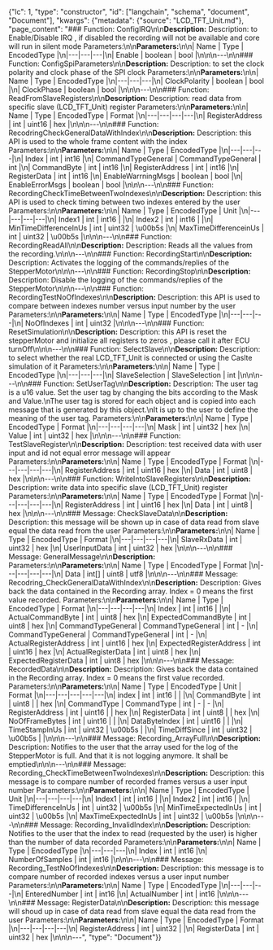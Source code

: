 {"lc": 1, "type": "constructor", "id": ["langchain", "schema", "document", "Document"], "kwargs": {"metadata": {"source": "LCD_TFT_Unit.md"}, "page_content": "### Function: ConfigIRQ\n\n**Description:** Description: to Enable/Disable IRQ , if disabled the recording will not be available and core will run in silent mode Parameters:\n\n**Parameters:**\n\n| Name | Type | EncodedType |\n|---|---|---|\n| Enable | boolean | bool |\n\n\n---\n\n### Function: ConfigSpiParameters\n\n**Description:** Description: to set the clock polarity and clock phase of the SPI clock Parameters:\n\n**Parameters:**\n\n| Name | Type | EncodedType |\n|---|---|---|\n| ClockPolarity | boolean | bool |\n| ClockPhase | boolean | bool |\n\n\n---\n\n### Function: ReadFromSlaveRegisters\n\n**Description:** Description: read data from specific slave (LCD_TFT_Unit) register Parameters:\n\n**Parameters:**\n\n| Name | Type | EncodedType | Format |\n|---|---|---|---|\n| RegisterAddress | int | uint16 | hex |\n\n\n---\n\n### Function: RecodringCheckGeneralDataWithIndex\n\n**Description:** Description: this API is used to the whole frame content with the index Parameters:\n\n**Parameters:**\n\n| Name | Type | EncodedType |\n|---|---|---|\n| Index | int | int16 |\n| CommandTypeGeneral | CommandTypeGeneral | int |\n| CommandByte | int | int16 |\n| RegisterAddress | int | int16 |\n| RegisterData | int | int16 |\n| EnableWarrningMsgs | boolean | bool |\n| EnableErrorMsgs | boolean | bool |\n\n\n---\n\n### Function: RecordingCheckTimeBetweenTwoIndexes\n\n**Description:** Description: this API is used to check timing between two indexes entered by the user Parameters:\n\n**Parameters:**\n\n| Name | Type | EncodedType | Unit |\n|---|---|---|---|\n| Index1 | int | int16 |  |\n| Index2 | int | int16 |  |\n| MinTimeDifferenceInUs | int | uint32 | \u00b5s |\n| MaxTimeDifferenceinUs | int | uint32 | \u00b5s |\n\n\n---\n\n### Function: RecordingReadAll\n\n**Description:** Description: Reads all the values from the recording.\n\n\n---\n\n### Function: RecordingStart\n\n**Description:** Description: Activates the logging of the commands/replies of the StepperMotor\n\n\n---\n\n### Function: RecordingStop\n\n**Description:** Description: Disable the logging of the commands/replies of the StepperMotor\n\n\n---\n\n### Function: RecordingTestNoOfIndexes\n\n**Description:** Description: this API is used to compare between indexes number versus input number by the user Parameters:\n\n**Parameters:**\n\n| Name | Type | EncodedType |\n|---|---|---|\n| NoOfIndexes | int | uint32 |\n\n\n---\n\n### Function: ResetSimulation\n\n**Description:** Description: this API is reset the stepperMotor and initialize all registers to zeros , please call it after ECU turnOff\n\n\n---\n\n### Function: SelectSlave\n\n**Description:** Description: to select whether the real LCD_TFT_Unit is connected or using the Caslte simulation of it Parameters:\n\n**Parameters:**\n\n| Name | Type | EncodedType |\n|---|---|---|\n| SlaveSelection | SlaveSelection | int |\n\n\n---\n\n### Function: SetUserTag\n\n**Description:** Description: The user tag is a u16 value. Set the user tag by changing the bits according to the Mask and Value.\nThe user tag is stored for each object and is copied into each message that is generated by this object.\nIt is up to the user to define the meaning of the user tag. Parameters:\n\n**Parameters:**\n\n| Name | Type | EncodedType | Format |\n|---|---|---|---|\n| Mask | int | uint32 | hex |\n| Value | int | uint32 | hex |\n\n\n---\n\n### Function: TestSlaveRegister\n\n**Description:** Description: test received data with user input and id not equal error message will appear Parameters:\n\n**Parameters:**\n\n| Name | Type | EncodedType | Format |\n|---|---|---|---|\n| RegisterAddress | int | uint16 | hex |\n| Data | int | uint8 | hex |\n\n\n---\n\n### Function: WriteIntoSlaveRegisters\n\n**Description:** Description: write data into specific slave (LCD_TFT_Unit) register Parameters:\n\n**Parameters:**\n\n| Name | Type | EncodedType | Format |\n|---|---|---|---|\n| RegisterAddress | int | uint16 | hex |\n| Data | int | uint8 | hex |\n\n\n---\n\n### Message: CheckSlaveData\n\n**Description:** Description: this message will be shown up in case of data read from slave equal the data read from the user Parameters:\n\n**Parameters:**\n\n| Name | Type | EncodedType | Format |\n|---|---|---|---|\n| SlaveRxData | int | uint32 | hex |\n| UserInputData | int | uint32 | hex |\n\n\n---\n\n### Message: GeneralMessage\n\n**Description:** Parameters:\n\n**Parameters:**\n\n| Name | Type | EncodedType | Format |\n|---|---|---|---|\n| Data | int[] | uint8 | utf8 |\n\n\n---\n\n### Message: Recodring_CheckGeneralDataWithIndex\n\n**Description:** Description: Gives back the data contained in the Recording array. Index = 0 means the first value recorded. Parameters:\n\n**Parameters:**\n\n| Name | Type | EncodedType | Format |\n|---|---|---|---|\n| Index | int | int16 |  |\n| ActualCommandByte | int | uint8 | hex |\n| ExpectedCommandByte | int | uint8 | hex |\n| CommandTypeGeneral | CommandTypeGeneral | int | - |\n| CommandTypeGeneral | CommandTypeGeneral | int | - |\n| ActualRegisterAddress | int | uint16 | hex |\n| ExpectedRegisterAddress | int | uint16 | hex |\n| ActualRegisterData | int | uint8 | hex |\n| ExpectedRegisterData | int | uint8 | hex |\n\n\n---\n\n### Message: RecordedData\n\n**Description:** Description: Gives back the data contained in the Recording array. Index = 0 means the first value recorded. Parameters:\n\n**Parameters:**\n\n| Name | Type | EncodedType | Unit | Format |\n|---|---|---|---|---|\n| index | int | int16 |  |  |\n| CommandByte | int | uint8 |  | hex |\n| CommandType | CommandType | int | - | - |\n| RegisterAddress | int | uint16 |  | hex |\n| RegisterData | int | uint8 |  | hex |\n| NoOfFrameBytes | int | uint16 |  |  |\n| DataByteIndex | int | uint16 |  |  |\n| TimeStampInUs | int | uint32 | \u00b5s |  |\n| TimeDiffSince | int | uint32 | \u00b5s |  |\n\n\n---\n\n### Message: Recording_ArrayFull\n\n**Description:** Description: Notifies to the user that the array used for the log of the StepperMotor is full. And that it is not logging anymore. It shall be emptied\n\n\n---\n\n### Message: Recording_CheckTimeBetweenTwoIndexes\n\n**Description:** Description: this message is to compare number of recorded frames versus a user input number Parameters:\n\n**Parameters:**\n\n| Name | Type | EncodedType | Unit |\n|---|---|---|---|\n| Index1 | int | int16 |  |\n| Index2 | int | int16 |  |\n| TimeDifferenceInUs | int | uint32 | \u00b5s |\n| MinTimeExpectedInUs | int | uint32 | \u00b5s |\n| MaxTimeExpectedInUs | int | uint32 | \u00b5s |\n\n\n---\n\n### Message: Recording_InvalidIndex\n\n**Description:** Description: Notifies to the user that the index to read (requested by the user) is higher than the number of data recorded Parameters:\n\n**Parameters:**\n\n| Name | Type | EncodedType |\n|---|---|---|\n| Index | int | int16 |\n| NumberOfSamples | int | int16 |\n\n\n---\n\n### Message: Recording_TestNoOfIndexes\n\n**Description:** Description: this message is to compare number of recorded indexes versus a user input number Parameters:\n\n**Parameters:**\n\n| Name | Type | EncodedType |\n|---|---|---|\n| EnteredNumber | int | int16 |\n| ActualNumber | int | int16 |\n\n\n---\n\n### Message: RegisterData\n\n**Description:** Description: this message will shoud up in case of data read from slave equal the data read from the user Parameters:\n\n**Parameters:**\n\n| Name | Type | EncodedType | Format |\n|---|---|---|---|\n| RegisterAddress | int | uint32 |  |\n| RegisterData | int | uint32 | hex |\n\n\n---", "type": "Document"}}